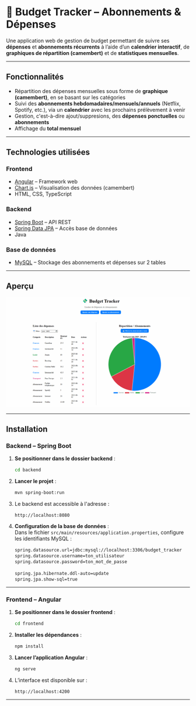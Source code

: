 # 💸 Budget Tracker – Abonnements & Dépenses

Une application web de gestion de budget permettant de suivre ses **dépenses** et **abonnements récurrents** à l’aide d’un **calendrier interactif**, de **graphiques de répartition (camembert)** et de **statistiques mensuelles**.

---

## Fonctionnalités

- Répartition des dépenses mensuelles sous forme de **graphique (camembert)**, en se basant sur les catégories
- Suivi des **abonnements hebdomadaires/mensuels/annuels** (Netflix, Spotify, etc.), via un **calendrier** avec les prochains prélèvement à venir
- Gestion, c'est-à-dire ajout/suppresions, des **dépenses ponctuelles** ou **abonnements**
- Affichage du **total mensuel**

---

## Technologies utilisées

### Frontend
- [Angular](https://angular.io/) – Framework web
- [Chart.js](https://www.chartjs.org/) – Visualisation des données (camembert)
- HTML, CSS, TypeScript

### Backend
- [Spring Boot](https://spring.io/projects/spring-boot) – API REST
- [Spring Data JPA](https://spring.io/projects/spring-data-jpa) – Accès base de données
- Java

### Base de données
- [MySQL](https://www.mysql.com/) – Stockage des abonnements et dépenses sur 2 tables

---

## Aperçu

![Aperçu de l'application](./assets/demo.gif)

---

## Installation

### Backend – Spring Boot

1. **Se positionner dans le dossier backend** :
   ```bash
   cd backend
   ```

2. **Lancer le projet** :
   ```bash
   mvn spring-boot:run
   ```

3. Le backend est accessible à l'adresse :
   ```
   http://localhost:8080
   ```

4. **Configuration de la base de données** :  
   Dans le fichier `src/main/resources/application.properties`, configure les identifiants MySQL :
   ```properties
   spring.datasource.url=jdbc:mysql://localhost:3306/budget_tracker
   spring.datasource.username=ton_utilisateur
   spring.datasource.password=ton_mot_de_passe

   spring.jpa.hibernate.ddl-auto=update
   spring.jpa.show-sql=true
   ```

---

### Frontend – Angular

1. **Se positionner dans le dossier frontend** :
   ```bash
   cd frontend
   ```

2. **Installer les dépendances** :
   ```bash
   npm install
   ```

3. **Lancer l’application Angular** :
   ```bash
   ng serve
   ```

4. L’interface est disponible sur :
   ```
   http://localhost:4200
   ```

---
